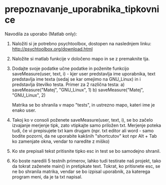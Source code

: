 # prepoznavanje_uporabnika_tipkovnice
Navodila za uporabo (Matlab only):

1. Naložiti si je potrebno psychtoolbox, dostopen na naslednjem linku: http://psychtoolbox.org/download.html

2. Naložite si matlab funkcije v določeno mapo in se z premaknite tja.

3. Dodajte svoje podatke učne podatke in poženite funkcijo saveMeasure(user, text, i) - kjer
        user predstavlja ime uporabnika,
        text predstavlja ime texta (sedaj se kar omejimo na  GNU_Linux) in
        i predstavlja številko testa.
            Primer za 2 različna testa: 
                    a) saveMeasure("Matej",  "GNU_Linux", 1)
                    b) saveMeasure("Matej",  "GNU_Linux", 2)
        
   Matrika se bo shranila v mapo "tests", in ustrezno mapo, kateri ime je enako user.

4.  Takoj ko v consoli poženete saveMeasure(user, text, i), se bo začelo izvajanje merjenje tipk, zato vtipkajte samo priložen txt. 
    Merjenje poteka tudi, če vi prepisujete txt kam drugam (npr. txt editor ali word - samo bodite pozorni, da ne uporabite kakšnih         "shortcutov" kot npr Alt + Tab ko zamenjate okna, vendar to naredite z miško)

5. Ko ste prepisali tekst pritisnite tipko esc in test se bo samodejno shranil.

6. Ko boste naredili 5 testnih primerov, lahko tudi testirate naš projekt, tako da tokrat zaženete main() in
pretipkate
 text. Tokrat, ko pritisnete esc, se ne bo shranila matrika, vendar se bo izpisal uporabnik, za katerega program meni, da je ta txt napisal.
